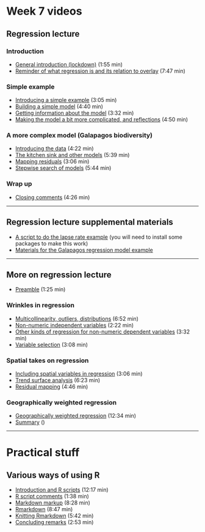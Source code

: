 # Week 7 videos
## Regression lecture
### Introduction
+ [General introduction (lockdown)](https://southosullivan.com/geog315/video/week-07-lecture-01/regression-01.mp4) (1:55 min)
+ [Reminder of what regression is and its relation to overlay](https://southosullivan.com/geog315/video/week-07-lecture-01/regression-02.mp4) (7:47 min)

### Simple example
+ [Introducing a simple example](https://southosullivan.com/geog315/video/week-07-lecture-01/regression-03.mp4) (3:05 min)
+ [Building a simple model](https://southosullivan.com/geog315/video/week-07-lecture-01/regression-04.mp4) (4:40 min)
+ [Getting information about the model](https://southosullivan.com/geog315/video/week-07-lecture-01/regression-05.mp4) (3:32 min)
+ [Making the model a bit more complicated, and reflections](https://southosullivan.com/geog315/video/week-07-lecture-01/regression-06.mp4) (4:50 min)

### A more complex model (Galapagos biodiversity)
+ [Introducing the data](https://southosullivan.com/geog315/video/week-07-lecture-01/regression-07.mp4) (4:22 min)
+ [The kitchen sink and other models](https://southosullivan.com/geog315/video/week-07-lecture-01/regression-08.mp4) (5:39 min)
+ [Mapping residuals](https://southosullivan.com/geog315/video/week-07-lecture-01/regression-09.mp4) (3:06 min)
+ [Stepwise search of models](https://southosullivan.com/geog315/video/week-07-lecture-01/regression-10.mp4) (5:44 min)

### Wrap up
+ [Closing comments](https://southosullivan.com/geog315/video/week-07-lecture-01/regression-11.mp4) (4:26 min)

---

## Regression lecture supplemental materials
+ [A script to do the lapse rate example](../scripts/lapse-rate.R) (you will need to install some packages to make this work)
+ [Materials for the Galapagos regression model example](../slides/regression/example/galapagos.zip)

---

## More on regression lecture
+ [Preamble](https://southosullivan.com/geog315/video/week-07-lecture-02/more-on-regression-01.mp4) (1:25 min)

### Wrinkles in regression
+ [Multicollinearity, outliers, distributions](https://southosullivan.com/geog315/video/week-07-lecture-02/more-on-regression-02.mp4) (6:52 min)
+ [Non-numeric independent variables](https://southosullivan.com/geog315/video/week-07-lecture-02/more-on-regression-03.mp4) (2:22 min)
+ [Other kinds of regression for non-numeric dependent variables](https://southosullivan.com/geog315/video/week-07-lecture-02/more-on-regression-04.mp4) (3:32 min)
+ [Variable selection](https://southosullivan.com/geog315/video/week-07-lecture-02/more-on-regression-05.mp4) (3:08 min)

### Spatial takes on regression
+ [Including spatial variables in regression](https://southosullivan.com/geog315/video/week-07-lecture-02/more-on-regression-06.mp4) (3:06 min)
+ [Trend surface analysis](https://southosullivan.com/geog315/video/week-07-lecture-02/more-on-regression-07.mp4) (6:23 min)
+ [Residual mapping](https://southosullivan.com/geog315/video/week-07-lecture-02/more-on-regression-08.mp4) (4:46 min)

### Geographically weighted regression
+ [Geographically weighted regression](https://southosullivan.com/geog315/video/week-07-lecture-02/more-on-regression-09.mp4) (12:34 min)
+ [Summary](https://southosullivan.com/geog315/video/week-07-lecture-02/more-on-regression-10.mp4) ()

---

# Practical stuff
## Various ways of using R
+ [Introduction and R scripts](https://southosullivan.com/geog315/video/week-07-lab/geog315-week07-01-intro-and-R-scripts.mp4) (12:17 min)
+ [R script comments](https://southosullivan.com/geog315/video/week-07-lab/geog315-week07-02-R-script-comments.mp4) (1:38 min)
+ [Markdown markup](https://southosullivan.com/geog315/video/week-07-lab/geog315-week07-03-markdown.mp4) (8:28 min)
+ [Rmarkdown](https://southosullivan.com/geog315/video/week-07-lab/geog315-week07-04-rmarkdown.mp4) (8:47 min)
+ [Knitting Rmarkdown](https://southosullivan.com/geog315/video/week-07-lab/geog315-week07-05-knitting-rmarkdown.mp4) (5:42 min)
+ [Concluding remarks](https://southosullivan.com/geog315/video/week-07-lab/geog315-week07-06-wrapup.mp4) (2:53 min)
